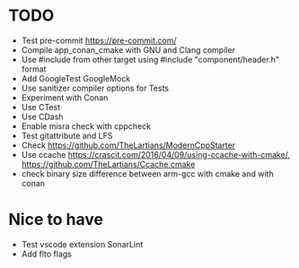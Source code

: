 # TODO

- Test pre-commit https://pre-commit.com/
- Compile app_conan_cmake with GNU and Clang compiler
- Use #include from other target using #include "component/header.h" format
- Add GoogleTest GoogleMock
- Use sanitizer compiler options for Tests
- Experiment with Conan
- Use CTest
- Use CDash
- Enable misra check with cppcheck
- Test gitattribute and LFS
- Check https://github.com/TheLartians/ModernCppStarter
- Use ccache https://crascit.com/2016/04/09/using-ccache-with-cmake/, https://github.com/TheLartians/Ccache.cmake
- check binary size difference between arm-gcc with cmake and with conan

# Nice to have

- Test vscode extension SonarLint
- Add flto flags
